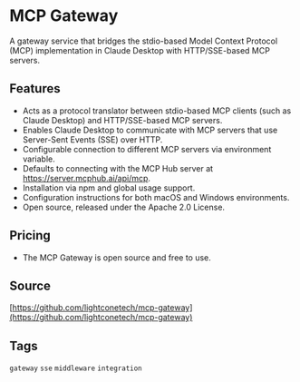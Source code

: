# MCP Gateway

A gateway service that bridges the stdio-based Model Context Protocol (MCP) implementation in Claude Desktop with HTTP/SSE-based MCP servers.

## Features
- Acts as a protocol translator between stdio-based MCP clients (such as Claude Desktop) and HTTP/SSE-based MCP servers.
- Enables Claude Desktop to communicate with MCP servers that use Server-Sent Events (SSE) over HTTP.
- Configurable connection to different MCP servers via environment variable.
- Defaults to connecting with the MCP Hub server at https://server.mcphub.ai/api/mcp.
- Installation via npm and global usage support.
- Configuration instructions for both macOS and Windows environments.
- Open source, released under the Apache 2.0 License.

## Pricing
- The MCP Gateway is open source and free to use.

## Source
[https://github.com/lightconetech/mcp-gateway](https://github.com/lightconetech/mcp-gateway)

## Tags
`gateway` `sse` `middleware` `integration`